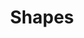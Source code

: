 ---
title: Shapes
image: image.png
filter: filter-shapes

content:
    items:
        - '@taxonomy.function': shape_2D
        - '@taxonomy.function': shape_3D
    filter:
        published: true
        type: 'tech' 
    order:
        by: date
        dir: desc
    limit: 12
    pagination: true

form:
    name: filter-shapes
    id: items-filter
    classes: form-inline justify-content-center justify-content-md-between
    fields:
        -
            name: filter
            type: fieldset
            id: filter
            classes: form-inline
            fields:
                -
                    name: shape_type
                    label: Type
                    type: select
                    id: shape_type
                    classes: custom-select
                    options:
                        'all':    'All Types'
                        'all-1':  '-----------------'
                        '2D':     '2D   | All Forms'
                        '2D:3':   '2D.3 | Triangle'
                        '2D:4':   '2D.4 | Rectangle'
                        '2D:5':   '2D.5 | Pentagon'
                        '2D:6':   '2D.6 | Hexagon'
                        '2D:7':   '2D.7 | Heptagon'
                        '2D:8':   '2D.6 | Octagon'
                        '2D:_9up': '2D.+ | Circle'
                        'all-2':  '-----------------'
                        '3D':     '3D   | All Bodies'
                -
                    name: shape_segsize
                    label: Parts
                    type: select
                    id: shape_segsize
                    classes: custom-select
                    options:
                        'all': 'All Sizes'
                        '1':   '1 per segment'
                        '2':   '2 per segment'
                        '3':   '3 per segment'
                        '4':   '4 per segment'
                        '5':   '5 per segment'
                        '6':   '6 per segment'
                        '7':   '7 per segment'
                        '8':   '8 per segment'
                        '_9up': 'more parts'
        -
            name: sorting
            type: fieldset
            id: sorting
            classes: form-inline
            fields:
                - 
                    name: order_by
                    label: Order By
                    type: select
                    id: order_by
                    classes: custom-select
                    default: 'header.taxonomy.partcount'
                    options:
                        'title': 'by Title'
                        'date': 'by Date Added'
                        'modified': 'by Date Modified'
                        'header.taxonomy.partcount': 'by Part Count'
                        'random': 'in Random Order'
                -
                    name: order_dir
                    label: Order Direction
                    type: select
                    id: order_dir
                    classes: custom-select
                    default: 'asc'
                    options:
                        'asc': 'Up'
                        'desc': 'Down'
    buttons:
        submit:
            value: Filter
    process:
        redirect: >-
            /techs/collections/shapes/{% 
                set shape_segsize = form.value.shape_segsize                                        %}{%
                set shape_segsize = shape_segsize[:3] == 'all' ? 'all' : shape_segsize              %}{%

                set shape_type     = form.value.shape_type                                          %}{%
                set shape_segments = shape_type[2:1] != ':' ? 'all' : shape_type[3:]                %}{%
                set shape_type     = shape_type[:3] == 'all' ? 'all' : 'shape_' ~ shape_type[:2]    %}{%

                if shape_type == 'all'                                                              %}{%
                    if shape_segsize != 'all'                                                       %}{%
                        set filter = 'shape_segsize:' ~ shape_segsize                               %}{%
                        endif                                                                       %}{%
                else                                                                                %}{%
                    if shape_segsize == 'all' and shape_segments == 'all'                           %}{%
                        set filter = 'function:' ~ shape_type  ~ '/'                                %}{%
                    else                                                                            %}{%
                        if shape_segments != 'all'                                                  %}{%
                            set filter = shape_type ~ '_segments:' ~ shape_segments~ '/'            %}{%
                        endif                                                                       %}{%

                        if shape_segsize != 'all'                                                   %}{%
                            set filter = filter ~ shape_type ~ '_segsize:' ~ shape_segsize  ~ '/'   %}{%
                        endif                                                                       %}{%
                    endif                                                                           %}{%
                endif                                                                               %}{{ filter }}{%
                set order_by = form.value.order_by                                                  %}{%
                set order_dir = form.value.order_dir                                                %}{%
                set ordering = 'orderby:' ~ order_by ~ '/orderdir:' ~ order_dir                     %}{{ ordering }}
---